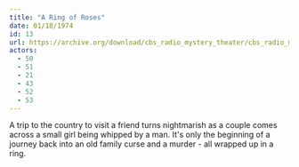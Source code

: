 ```yaml
---
title: "A Ring of Roses"
date: 01/18/1974
id: 13
url: https://archive.org/download/cbs_radio_mystery_theater/cbs_radio_mystery_theater-0001-0050.zip/cbs_radio_mystery_theater-0001-0050%2Fcbsrmt_0013_a_ring_of_roses.mp3
actors:
  - 50
  - 51
  - 21
  - 43
  - 52
  - 53
---
```

A trip to the country to visit a friend turns nightmarish as a couple comes across a small girl being whipped by a man. It's only the beginning of a journey back into an old family curse and a murder - all wrapped up in a ring.